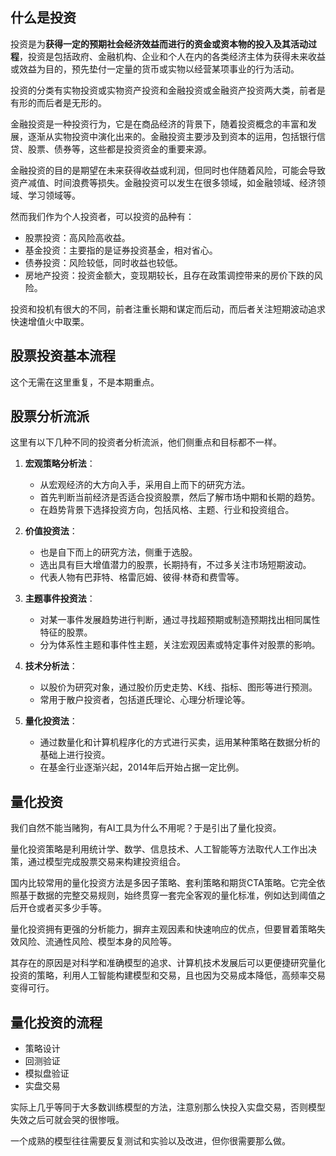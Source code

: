 ## 什么是投资

投资是为**获得一定的预期社会经济效益而进行的资金或资本物的投入及其活动过程**，投资是包括政府、金融机构、企业和个人在内的各类经济主体为获得未来收益或效益为目的，预先垫付一定量的货币或实物以经营某项事业的行为活动。

投资的分类有实物投资或实物资产投资和金融投资或金融资产投资两大类，前者是有形的而后者是无形的。

金融投资是一种投资行为，它是在商品经济的背景下，随着投资概念的丰富和发展，逐渐从实物投资中演化出来的。金融投资主要涉及到资本的运用，包括银行信贷、股票、债券等，这些都是投资资金的重要来源。

金融投资的目的是期望在未来获得收益或利润，但同时也伴随着风险，可能会导致资产减值、时间浪费等损失。金融投资可以发生在很多领域，如金融领域、经济领域、学习领域等。

然而我们作为个人投资者，可以投资的品种有：

- 股票投资：高风险高收益。
- 基金投资：主要指的是证券投资基金，相对省心。
- 债券投资：风险较低，同时收益也较低。
- 房地产投资：投资金额大，变现期较长，且存在政策调控带来的房价下跌的风险。

投资和投机有很大的不同，前者注重长期和谋定而后动，而后者关注短期波动追求快速增值火中取栗。

## 股票投资基本流程

这个无需在这里重复，不是本期重点。

## 股票分析流派

这里有以下几种不同的投资者分析流派，他们侧重点和目标都不一样。

1. **宏观策略分析法**：
   - 从宏观经济的大方向入手，采用自上而下的研究方法。
   - 首先判断当前经济是否适合投资股票，然后了解市场中期和长期的趋势。
   - 在趋势背景下选择投资方向，包括风格、主题、行业和投资组合。

2. **价值投资法**：
   - 也是自下而上的研究方法，侧重于选股。
   - 选出具有巨大增值潜力的股票，长期持有，不过多关注市场短期波动。
   - 代表人物有巴菲特、格雷厄姆、彼得·林奇和费雪等。

3. **主题事件投资法**：
   - 对某一事件发展趋势进行判断，通过寻找超预期或制造预期找出相同属性特征的股票。
   - 分为体系性主题和事件性主题，关注宏观因素或特定事件对股票的影响。

4. **技术分析法**：
   - 以股价为研究对象，通过股价历史走势、K线、指标、图形等进行预测。
   - 常用于散户投资者，包括道氏理论、心理分析理论等。

5. **量化投资法**：
   - 通过数量化和计算机程序化的方式进行买卖，运用某种策略在数据分析的基础上进行投资。
   - 在基金行业逐渐兴起，2014年后开始占据一定比例。

## 量化投资

我们自然不能当赌狗，有AI工具为什么不用呢？于是引出了量化投资。

量化投资策略是利用统计学、数学、信息技术、人工智能等方法取代人工作出决策，通过模型完成股票交易来构建投资组合。

国内比较常用的量化投资方法是多因子策略、套利策略和期货CTA策略。它完全依照基于数据的完整交易规则，始终贯穿一套完全客观的量化标准，例如达到阈值之后开仓或者买多少手等。

量化投资拥有更强的分析能力，摒弃主观因素和快速响应的优点，但要冒着策略失效风险、流通性风险、模型本身的风险等。

其存在的原因是对科学和准确模型的追求、计算机技术发展后可以更便捷研究量化投资的策略，利用人工智能构建模型和交易，且也因为交易成本降低，高频率交易变得可行。

## 量化投资的流程

- 策略设计
- 回测验证
- 模拟盘验证
- 实盘交易

实际上几乎等同于大多数训练模型的方法，注意别那么快投入实盘交易，否则模型失效之后可就会哭的很惨哦。

一个成熟的模型往往需要反复测试和实验以及改进，但你很需要那么做。